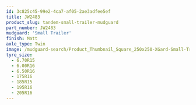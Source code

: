 ```yaml
---
id: 3c825c45-99e2-4ca7-af05-2ae3adfee5ef
title: JW2483
product_slug: tandem-small-trailer-mudguard
part_number: JW2483
mudguard: 'Small Trailer'
finish: Matt
axle_type: Twin
image: /mudguard-search/Product_Thumbnail_Square_250x250-XGard-Small-Trailer-Tandem.jpg
tyre_size:
  - 6.70R15
  - 6.00R16
  - 6.50R16
  - 175R16
  - 185R15
  - 195R16
  - 205R16
---
```

